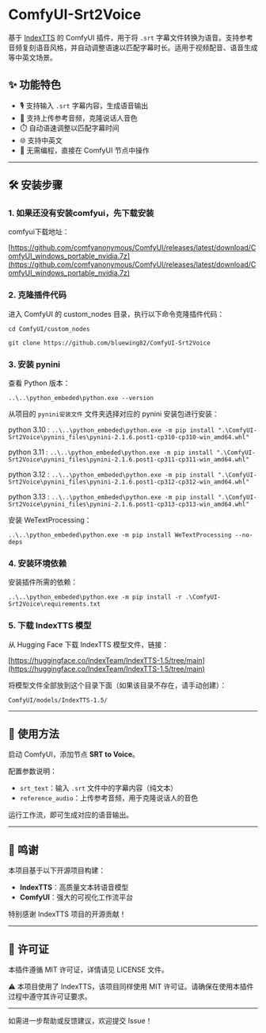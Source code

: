 # ComfyUI-Srt2Voice

基于 [IndexTTS](https://huggingface.co/IndexTeam/IndexTTS-1.5) 的 ComfyUI 插件，用于将 `.srt` 字幕文件转换为语音。支持参考音频复刻语音风格，并自动调整语速以匹配字幕时长。适用于视频配音、语音生成等中英文场景。

## ✨ 功能特色

- 🎙️ 支持输入 `.srt` 字幕内容，生成语音输出  
- 🧬 支持上传参考音频，克隆说话人音色  
- ⏱️ 自动语速调整以匹配字幕时间  
- 🌐 支持中英文
- 🔧 无需编程，直接在 ComfyUI 节点中操作

---

## 🛠️ 安装步骤

### 1. 如果还没有安装comfyui，先下载安装

comfyui下载地址：

[https://github.com/comfyanonymous/ComfyUI/releases/latest/download/ComfyUI_windows_portable_nvidia.7z](https://github.com/comfyanonymous/ComfyUI/releases/latest/download/ComfyUI_windows_portable_nvidia.7z)

### 2. 克隆插件代码

进入 ComfyUI 的 custom_nodes 目录，执行以下命令克隆插件代码：

`cd ComfyUI/custom_nodes`

`git clone https://github.com/bluewing82/ComfyUI-Srt2Voice`

### 3. 安装 pynini

查看 Python 版本：

`..\..\python_embeded\python.exe --version`

从项目的 `pynini安装文件` 文件夹选择对应的 pynini 安装包进行安装：

python 3.10 : `..\..\python_embeded\python.exe -m pip install ".\ComfyUI-Srt2Voice\pynini_files\pynini-2.1.6.post1-cp310-cp310-win_amd64.whl"`

python 3.11 : `..\..\python_embeded\python.exe -m pip install ".\ComfyUI-Srt2Voice\pynini_files\pynini-2.1.6.post1-cp311-cp311-win_amd64.whl"`

python 3.12 : `..\..\python_embeded\python.exe -m pip install ".\ComfyUI-Srt2Voice\pynini_files\pynini-2.1.6.post1-cp312-cp312-win_amd64.whl"`

python 3.13 : `..\..\python_embeded\python.exe -m pip install ".\ComfyUI-Srt2Voice\pynini_files\pynini-2.1.6.post1-cp313-cp313-win_amd64.whl"`

安装 WeTextProcessing：

`..\..\python_embeded\python.exe -m pip install WeTextProcessing --no-deps`

### 4. 安装环境依赖

安装插件所需的依赖：

`..\..\python_embeded\python.exe -m pip install -r .\ComfyUI-Srt2Voice\requirements.txt`

### 5. 下载 IndexTTS 模型

从 Hugging Face 下载 IndexTTS 模型文件，链接：

[https://huggingface.co/IndexTeam/IndexTTS-1.5/tree/main](https://huggingface.co/IndexTeam/IndexTTS-1.5/tree/main)

将模型文件全部放到这个目录下面（如果该目录不存在，请手动创建）：

`ComfyUI/models/IndexTTS-1.5/`

---

## 🚀 使用方法

启动 ComfyUI，添加节点 **SRT to Voice**。

配置参数说明：

- `srt_text`：输入 `.srt` 文件中的字幕内容（纯文本）  
- `reference_audio`：上传参考音频，用于克隆说话人的音色

运行工作流，即可生成对应的语音输出。

---

## 🙏 鸣谢

本项目基于以下开源项目构建：

- **IndexTTS**：高质量文本转语音模型  
- **ComfyUI**：强大的可视化工作流平台  

特别感谢 IndexTTS 项目的开源贡献！

---

## 📄 许可证

本插件遵循 MIT 许可证，详情请见 LICENSE 文件。

⚠️ 本项目使用了 IndexTTS，该项目同样使用 MIT 许可证。请确保在使用本插件过程中遵守其许可证要求。

---

如需进一步帮助或反馈建议，欢迎提交 Issue！
